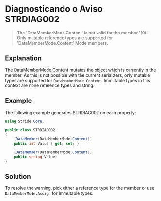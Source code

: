 # Diagnosticando o Aviso STRDIAG002

> The 'DataMemberMode.Content' is not valid for the member '{0}'.
> Only mutable reference types are supported for 'DataMemberMode.Content' Mode members.

## Explanation

The [DataMemberMode.Content](xref:Stride.Core.DataMemberMode) mutates the object which is currently in the member.
As this is not possible with the current serializers, only mutable types are supported for `DataMemberMode.Content`. Immutable types in this context are none reference types and string.

## Example

The following example generates STRDIAG002 on each property:

```csharp
using Stride.Core;

public class STRDIAG002
{
    [DataMember(DataMemberMode.Content)]
    public int Value { get; set; }

    [DataMember(DataMemberMode.Content)]
    public string Value;
}
```

## Solution

To resolve the warning, pick either a reference type for the member or use `DataMemberMode.Assign` for Immutable types.